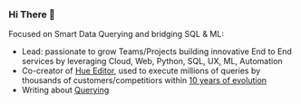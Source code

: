 ### Hi There 👋

Focused on Smart Data Querying and bridging SQL & ML:

- Lead: passionate to grow Teams/Projects building innovative End to End services by leveraging Cloud, Web, Python, SQL, UX, ML, Automation
- Co-creator of [Hue Editor](https://gethue.com/), used to execute millions of queries by thousands of customers/competitiors within [10 years of evolution](https://medium.com/data-querying/10-years-of-data-querying-experience-evolution-with-hue-b005382f5685) 
- Writing about [Querying](https://medium.com/data-querying)

